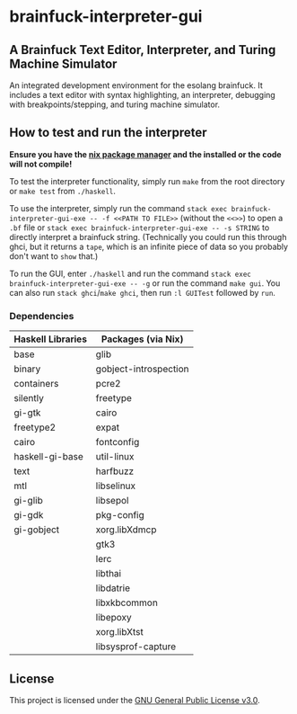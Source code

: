 # brainfuck-interpreter-gui

## A Brainfuck Text Editor, Interpreter, and Turing Machine Simulator

An integrated development environment for the esolang brainfuck. It includes a text editor with syntax highlighting, an interpreter, debugging with breakpoints/stepping, and turing machine simulator.

## How to test and run the interpreter

**Ensure you have the [nix package manager](https://nixos.org/download/) and the installed or the code will not compile!**

To test the interpreter functionality, simply run `make` from the root directory or `make test` from `./haskell`.

To use the interpreter, simply run the command `stack exec brainfuck-interpreter-gui-exe -- -f <<PATH TO FILE>>` (without the `<<>>`) to open a `.bf` file or `stack exec brainfuck-interpreter-gui-exe -- -s STRING` to directly interpret a brainfuck string. (Technically you could run this through ghci, but it returns a `tape`, which is an infinite piece of data so you probably don't want to `show` that.)

To run the GUI, enter `./haskell` and run the command `stack exec brainfuck-interpreter-gui-exe -- -g` or run the command `make gui`. You can also run `stack ghci`/`make ghci`, then run `:l GUITest` followed by `run`.

### Dependencies

|Haskell Libraries|Packages (via Nix)|
|-|-|
|base|glib|
|binary|gobject-introspection|
|containers|pcre2|
|silently|freetype|
|gi-gtk|cairo|
|freetype2|expat|
|cairo|fontconfig|
|haskell-gi-base|util-linux|
|text|harfbuzz|
|mtl|libselinux|
|gi-glib|libsepol|
|gi-gdk|pkg-config|
|gi-gobject|xorg.libXdmcp|
||gtk3|
||lerc|
||libthai|
||libdatrie|
||libxkbcommon|
||libepoxy|
||xorg.libXtst|
||libsysprof-capture|

## License

This project is licensed under the [GNU General Public License v3.0](./LICENSE).
